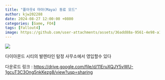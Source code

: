 ```yaml
---
title: "폴아웃4 마야(Maya) 동료 모드"
author: kjw202288
date: 2024-08-27 12:00:00 +0800
categories: [Game, FO4]
tags: [Fallout4]
image: https://github.com/user-attachments/assets/36add88a-9561-4e98-a1c6-a6382ab100fb
---
```


<img src="https://github.com/user-attachments/assets/36add88a-9561-4e98-a1c6-a6382ab100fb">

다이아몬드 시티의 발렌타인 탐정 사무소에서 영입할수 있다

다운로드 링크 : <https://drive.google.com/file/d/11EruXQJY5vWU-1gcuT3C3Ong5nkKezg8/view?usp=sharing>

